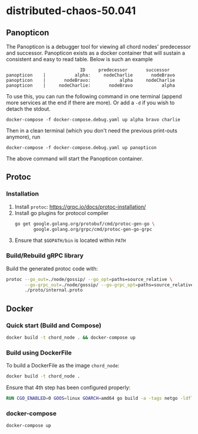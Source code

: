 # distributed-chaos-50.041

## Panopticon
The Panopticon is a debugger tool for viewing all chord nodes' predecessor and successor. Panopticon exists as a docker container that will sustain a consistent and easy to read table. Below is such an example 
 ```
                             ID     predecessor       successor
panopticon    |           alpha:     nodeCharlie       nodeBravo
panopticon    |       nodeBravo:           alpha     nodeCharlie
panopticon    |     nodeCharlie:       nodeBravo           alpha
```

To use this, you can run the following command in one terminal (append more services at the end if there are more). Or add a `-d` if you wish to detach the stdout.
```
docker-compose -f docker-compose.debug.yaml up alpha bravo charlie
```
Then in a clean terminal (which you don't need the previous print-outs anymore), run
```
docker-compose -f docker-compose.debug.yaml up panopticon
```
The above command will start the Panopticon container.  

## Protoc

### Installation
1. Install `protoc`: https://grpc.io/docs/protoc-installation/
2. Install go plugins for protocol compiler
    ```bash
    go get google.golang.org/protobuf/cmd/protoc-gen-go \
           google.golang.org/grpc/cmd/protoc-gen-go-grpc
    ```
3. Ensure that `$GOPATH/bin` is located within `PATH`

### Build/Rebuild gRPC library
Build the generated protoc code with:
```bash
protoc --go_out=./node/gossip/ --go_opt=paths=source_relative \
       --go-grpc_out=./node/gossip/ --go-grpc_opt=paths=source_relative \
       ./proto/internal.proto
```

<!--- 
for archiving
```bash
 protoc --go_out=plugins=gossip:../basic --go_opt=paths=source_relative basic.proto 
```
-->

## Docker

### Quick start (Build and Compose)
```bash
docker build -t chord_node . && docker-compose up
```

### Build using DockerFile
To build a DockerFile as the image `chord_node`:
```bash
docker build -t chord_node .
```

Ensure that 4th step has been configured properly:
```dockerfile
RUN CGO_ENABLED=0 GOOS=linux GOARCH=amd64 go build -a -tags netgo -ldflags '-w' -o node_exec <file with main function>
```

### docker-compose
```bash
docker-compose up
```
